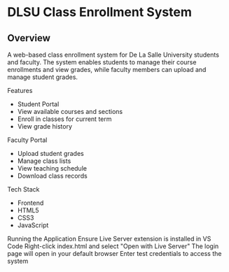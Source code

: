 # DLSU Class Enrollment System #
## Overview
A web-based class enrollment system for De La Salle University students and faculty. The system enables students to manage their course enrollments and view grades, while faculty members can upload and manage student grades.

Features
* Student Portal
* View available courses and sections
* Enroll in classes for current term
* View grade history

Faculty Portal
* Upload student grades
* Manage class lists
* View teaching schedule
* Download class records

Tech Stack
* Frontend
* HTML5
* CSS3
* JavaScript

Running the Application
Ensure Live Server extension is installed in VS Code
Right-click index.html and select "Open with Live Server"
The login page will open in your default browser
Enter test credentials to access the system
